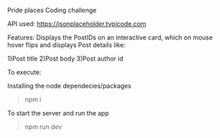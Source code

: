 Pride places Coding challenge

API used: https://jsonplaceholder.typicode.com


Features: Displays the PostIDs on an interactive card, which on mouse hover flips and displays Post details like: 

1)Post title 
2)Post body 
3)Post author id

To execute:

Installing the node dependecies/packages
>npm i

To start the server and run the app
>npm run dev
